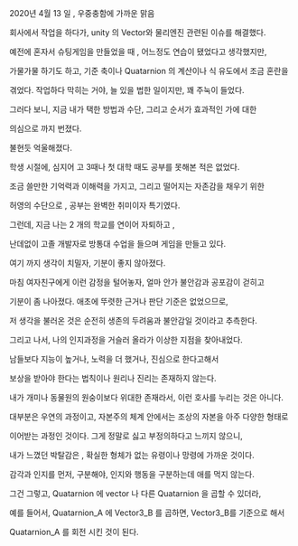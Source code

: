 2020년 4월 13 일 , 우중충함에 가까운 맑음

회사에서 작업을 하다가, unity 의  Vector와 물리엔진 관련된 이슈를 해결했다.

예전에 혼자서 슈팅게임을 만들었을 때 , 어느정도 연습이 됐었다고 생각했지만,

가물가물 하기도 하고, 기준 축이나 Quatarnion 의 계산이나 식 유도에서 조금 혼란을

겪었다. 작업하다 막히는 거야, 늘 있을 법한 일이지만, 꽤 주눅이 들었다.

그러다 보니, 지금 내가 택한 방법과 수단, 그리고 순서가 효과적인 가에 대한

의심으로 까지 번졌다.

불현듯 억울해졌다.


학생 시절에, 심지어 고 3때나 첫 대학 때도 공부를 못해본 적은 없었다.

조금 쓸만한 기억력과 이해력을 가지고, 그리고 떨어지는 자존감을 채우기 위한

허영의 수단으로 , 공부는 완벽한 취미이자 특기였다.


그런데, 지금 나는 2 개의 학교를 연이어 자퇴하고 ,

난데없이 고졸 개발자로 방통대 수업을 들으며 게임을 만들고 있다.

여기 까지 생각이 치밀자, 기분이 좋지 않아졌다.


마침 여자친구에게 이런 감정을 털어놓자, 얼마 안가 불안감과 공포감이 걷히고

기분이 좀 나아졌다. 애초에 뚜렷한 근거나 판단 기준은 없었으므로,

저 생각을 불러온 것은 순전히 생존의 두려움과 불안감일 것이라고 추측한다.

그리고 나서, 나의 인지과정을 거슬러 올라가 이상한 지점을 찾아내었다.


남들보다 지능이 높거나, 노력을 더 했거나, 진심으로 한다고해서

보상을 받아야 한다는 법칙이나 원리나 진리는 존재하지 않는다.

내가 개미나 동물원의 원숭이보다 위대한 존재라서, 이런 호사를 누리는 것은 아니다.

대부분은 우연의 과정이고, 자본주의 체계 안에서는 조상의 자본을 아주 다양한 형태로

이어받는 과정인 것이다. 그게 정말로 싫고 부정의하다고 느끼지 않으니,

내가 느꼈던 박탈감은 , 확실한 형체가 없는 유령이나 망령에 가까운 것이다.


감각과 인지를 먼저,  구분해야, 인지와 행동을 구분하는데 애를 먹지 않는다.




그건 그렇고, Quatarnion 에 vector 나 다른 Quatarnion 을 곱할 수 있더라,

예를 들어서, Quatarnion_A 에 Vector3_B 를 곱하면, Vector3_B를 기준으로 해서

Quatarnion_A 를 회전 시킨 것이 된다. 